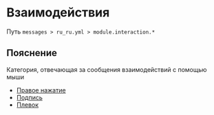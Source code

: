 # Взаимодействия
Путь `messages > ru_ru.yml > module.interaction.*`

## Пояснение
Категория, отвечающая за сообщения взаимодействий с помощью мыши
- [Правое нажатие](/en/messages/ru_ru/module/interaction/right-click/)
- [Подпись](/en/messages/ru_ru/module/interaction/sign/)
- [Плевок](/en/messages/ru_ru/module/interaction/spit/)